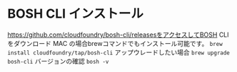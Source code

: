 # BOSH CLI インストール
https://github.com/cloudfoundry/bosh-cli/releasesをアクセスしてBOSH CLIをダウンロード
MAC の場合brewコマンドでもインストール可能です。
```brew install cloudfoundry/tap/bosh-cli```
アップウレードしたい場合
```brew upgrade bosh-cli```
バージョンの確認
```bosh -v```
